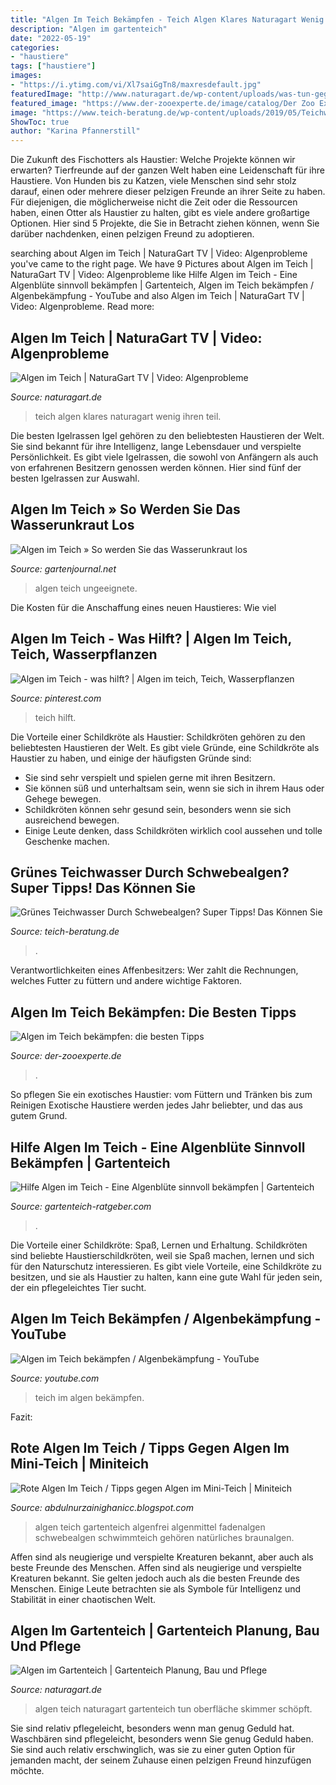 ```yaml
---
title: "Algen Im Teich Bekämpfen - Teich Algen Klares Naturagart Wenig Ihren Teil"
description: "Algen im gartenteich"
date: "2022-05-19"
categories:
- "haustiere"
tags: ["haustiere"]
images:
- "https://i.ytimg.com/vi/Xl7saiGgTn8/maxresdefault.jpg"
featuredImage: "http://www.naturagart.de/wp-content/uploads/was-tun-gegen-algen-im-teich-naturagart-4.jpg"
featured_image: "https://www.der-zooexperte.de/image/catalog/Der Zoo Exsperte/Blog/algen-im-teich-bekaempfen-die-besten-tipps.jpg"
image: "https://www.teich-beratung.de/wp-content/uploads/2019/05/Teichwasser-mit-Schwebealgen-956x1024.jpeg"
ShowToc: true
author: "Karina Pfannerstill"
---
```



Die Zukunft des Fischotters als Haustier: Welche Projekte können wir erwarten?
Tierfreunde auf der ganzen Welt haben eine Leidenschaft für ihre Haustiere. Von Hunden bis zu Katzen, viele Menschen sind sehr stolz darauf, einen oder mehrere dieser pelzigen Freunde an ihrer Seite zu haben. Für diejenigen, die möglicherweise nicht die Zeit oder die Ressourcen haben, einen Otter als Haustier zu halten, gibt es viele andere großartige Optionen. Hier sind 5 Projekte, die Sie in Betracht ziehen können, wenn Sie darüber nachdenken, einen pelzigen Freund zu adoptieren.

	

		
searching about Algen im Teich | NaturaGart TV | Video: Algenprobleme you've came to the right page. We have 9 Pictures about Algen im Teich | NaturaGart TV | Video: Algenprobleme like Hilfe Algen im Teich - Eine Algenblüte sinnvoll bekämpfen | Gartenteich, Algen im Teich bekämpfen / Algenbekämpfung - YouTube and also Algen im Teich | NaturaGart TV | Video: Algenprobleme. Read more:
		
    
## Algen Im Teich | NaturaGart TV | Video: Algenprobleme

<img loading=lazy src="https://www.naturagart.de/out/pictures/generated/category/thumb/870_500_75/20170412-naturagart-teich-bewerten-was-man-ueber-algen-wissen-sollte-id1056.jpg" onerror="this.onerror=null;this.src='https://tse3.mm.bing.net/th?id=OIP.DtiyUVYbwtQ9Ep0cnHAfwAHaEK&amp;pid=15.1';" alt="Algen im Teich | NaturaGart TV | Video: Algenprobleme">

_Source: naturagart.de_

>teich algen klares naturagart wenig ihren teil. 

	

Die besten Igelrassen
Igel gehören zu den beliebtesten Haustieren der Welt. Sie sind bekannt für ihre Intelligenz, lange Lebensdauer und verspielte Persönlichkeit. Es gibt viele Igelrassen, die sowohl von Anfängern als auch von erfahrenen Besitzern genossen werden können. Hier sind fünf der besten Igelrassen zur Auswahl.

    
## Algen Im Teich » So Werden Sie Das Wasserunkraut Los

<img loading=lazy src="https://www.gartenjournal.net/wp-content/uploads/algen-im-teich-4-860x573.jpg" onerror="this.onerror=null;this.src='https://tse2.mm.bing.net/th?id=OIP.RA2HDb9obUwf-Kp3FTOFPAHaE7&amp;pid=15.1';" alt="Algen im Teich » So werden Sie das Wasserunkraut los">

_Source: gartenjournal.net_

>algen teich ungeeignete. 

	

Die Kosten für die Anschaffung eines neuen Haustieres: Wie viel

    
## Algen Im Teich - Was Hilft? | Algen Im Teich, Teich, Wasserpflanzen

<img loading=lazy src="https://i.pinimg.com/736x/f2/08/c0/f208c027a92af872e534d1711e61da0b.jpg" onerror="this.onerror=null;this.src='https://tse4.mm.bing.net/th?id=OIP.XYXL-YmIfB9MzTkd7_S_cAHaEK&amp;pid=15.1';" alt="Algen im Teich - was hilft? | Algen im teich, Teich, Wasserpflanzen">

_Source: pinterest.com_

>teich hilft. 

	

Die Vorteile einer Schildkröte als Haustier:
Schildkröten gehören zu den beliebtesten Haustieren der Welt. Es gibt viele Gründe, eine Schildkröte als Haustier zu haben, und einige der häufigsten Gründe sind:
- Sie sind sehr verspielt und spielen gerne mit ihren Besitzern.
- Sie können süß und unterhaltsam sein, wenn sie sich in ihrem Haus oder Gehege bewegen.
- Schildkröten können sehr gesund sein, besonders wenn sie sich ausreichend bewegen.
- Einige Leute denken, dass Schildkröten wirklich cool aussehen und tolle Geschenke machen.

    
## Grünes Teichwasser Durch Schwebealgen? Super Tipps! Das Können Sie

<img loading=lazy src="https://www.teich-beratung.de/wp-content/uploads/2019/05/Teichwasser-mit-Schwebealgen-956x1024.jpeg" onerror="this.onerror=null;this.src='https://tse4.mm.bing.net/th?id=OIP.Wzs_GG6mS-O33UM4gD0jHQHaH7&amp;pid=15.1';" alt="Grünes Teichwasser Durch Schwebealgen? Super Tipps! Das Können Sie">

_Source: teich-beratung.de_

>. 

	

Verantwortlichkeiten eines Affenbesitzers: Wer zahlt die Rechnungen, welches Futter zu füttern und andere wichtige Faktoren.

    
## Algen Im Teich Bekämpfen: Die Besten Tipps

<img loading=lazy src="https://www.der-zooexperte.de/image/catalog/Der Zoo Exsperte/Blog/algen-im-teich-bekaempfen-die-besten-tipps.jpg" onerror="this.onerror=null;this.src='https://tse2.mm.bing.net/th?id=OIP.M3j6XWuLSTQiycrtBqZZeAHaEW&amp;pid=15.1';" alt="Algen im Teich bekämpfen: die besten Tipps">

_Source: der-zooexperte.de_

>. 

	

So pflegen Sie ein exotisches Haustier: vom Füttern und Tränken bis zum Reinigen
Exotische Haustiere werden jedes Jahr beliebter, und das aus gutem Grund.

    
## Hilfe Algen Im Teich - Eine Algenblüte Sinnvoll Bekämpfen | Gartenteich

<img loading=lazy src="https://www.gartenteich-ratgeber.com/wp-content/uploads/2020/01/algen-teich.jpg" onerror="this.onerror=null;this.src='https://tse2.mm.bing.net/th?id=OIP.SxAG29-RPWGDccwr_HMVuwHaE5&amp;pid=15.1';" alt="Hilfe Algen im Teich - Eine Algenblüte sinnvoll bekämpfen | Gartenteich">

_Source: gartenteich-ratgeber.com_

>. 

	

Die Vorteile einer Schildkröte: Spaß, Lernen und Erhaltung.
Schildkröten sind beliebte Haustierschildkröten, weil sie Spaß machen, lernen und sich für den Naturschutz interessieren. Es gibt viele Vorteile, eine Schildkröte zu besitzen, und sie als Haustier zu halten, kann eine gute Wahl für jeden sein, der ein pflegeleichtes Tier sucht.

    
## Algen Im Teich Bekämpfen / Algenbekämpfung - YouTube

<img loading=lazy src="https://i.ytimg.com/vi/Xl7saiGgTn8/maxresdefault.jpg" onerror="this.onerror=null;this.src='https://tse3.mm.bing.net/th?id=OIP.f2y1NRl6oE6-cehJu9dZSAHaEK&amp;pid=15.1';" alt="Algen im Teich bekämpfen / Algenbekämpfung - YouTube">

_Source: youtube.com_

>teich im algen bekämpfen. 

	

Fazit:

    
## Rote Algen Im Teich / Tipps Gegen Algen Im Mini-Teich | Miniteich

<img loading=lazy src="https://www.algenfrei.com/wp-content/uploads/2018/09/algenmittel-im-teich777x375.jpg" onerror="this.onerror=null;this.src='https://tse4.mm.bing.net/th?id=OIP.bO1ocyWOHpk-bIlW_JTeJwHaDk&amp;pid=15.1';" alt="Rote Algen Im Teich / Tipps gegen Algen im Mini-Teich | Miniteich">

_Source: abdulnurzainighanicc.blogspot.com_

>algen teich gartenteich algenfrei algenmittel fadenalgen schwebealgen schwimmteich gehören natürliches braunalgen. 

	

Affen sind als neugierige und verspielte Kreaturen bekannt, aber auch als beste Freunde des Menschen.
Affen sind als neugierige und verspielte Kreaturen bekannt. Sie gelten jedoch auch als die besten Freunde des Menschen. Einige Leute betrachten sie als Symbole für Intelligenz und Stabilität in einer chaotischen Welt.

    
## Algen Im Gartenteich | Gartenteich Planung, Bau Und Pflege

<img loading=lazy src="http://www.naturagart.de/wp-content/uploads/was-tun-gegen-algen-im-teich-naturagart-4.jpg" onerror="this.onerror=null;this.src='https://tse2.mm.bing.net/th?id=OIP.55Tw4bxslDvuXCLXLP3eFAHaE8&amp;pid=15.1';" alt="Algen im Gartenteich | Gartenteich Planung, Bau und Pflege">

_Source: naturagart.de_

>algen teich naturagart gartenteich tun oberfläche skimmer schöpft. 

	

Sie sind relativ pflegeleicht, besonders wenn man genug Geduld hat.
Waschbären sind pflegeleicht, besonders wenn Sie genug Geduld haben. Sie sind auch relativ erschwinglich, was sie zu einer guten Option für jemanden macht, der seinem Zuhause einen pelzigen Freund hinzufügen möchte.

